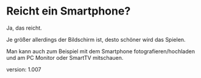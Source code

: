 # Reicht ein Smartphone?

Ja, das reicht.

Je größer allerdings der Bildschirm ist, desto schöner wird das Spielen.

Man kann auch zum Beispiel mit dem Smartphone fotografieren/hochladen und am PC Monitor oder SmartTV mitschauen.

version: 1.007
